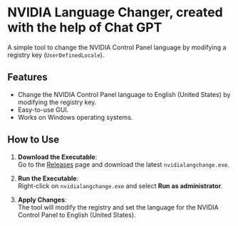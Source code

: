 # NVIDIA Language Changer, created with the help of Chat GPT

A simple tool to change the NVIDIA Control Panel language by modifying a registry key (`UserDefinedLocale`).

## Features
- Change the NVIDIA Control Panel language to English (United States) by modifying the registry key.
- Easy-to-use GUI.
- Works on Windows operating systems.

## How to Use

1. **Download the Executable**:  
   Go to the [Releases](https://github.com/username/nvidia-language-changer/releases) page and download the latest `nvidialangchange.exe`.

2. **Run the Executable**:  
   Right-click on `nvidialangchange.exe` and select **Run as administrator**.

3. **Apply Changes**:  
   The tool will modify the registry and set the language for the NVIDIA Control Panel to English (United States).

